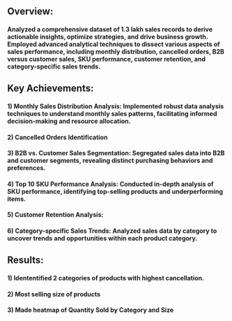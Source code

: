 ## Overview:
#### Analyzed a comprehensive dataset of 1.3 lakh sales records to derive actionable insights, optimize strategies, and drive business growth. Employed advanced analytical techniques to dissect various aspects of sales performance, including monthly distribution, cancelled orders, B2B versus customer sales, SKU performance, customer retention, and category-specific sales trends.

## Key Achievements:

#### 1) Monthly Sales Distribution Analysis: Implemented robust data analysis techniques to understand monthly sales patterns, facilitating informed decision-making and resource allocation.
#### 2) Cancelled Orders Identification
#### 3) B2B vs. Customer Sales Segmentation: Segregated sales data into B2B and customer segments, revealing distinct purchasing behaviors and preferences.
#### 4) Top 10 SKU Performance Analysis: Conducted in-depth analysis of SKU performance, identifying top-selling products and underperforming items.
#### 5) Customer Retention Analysis:
#### 6) Category-specific Sales Trends: Analyzed sales data by category to uncover trends and opportunities within each product category.

## Results:

#### 1) Idententified 2 categories of products with highest cancellation.
#### 2) Most selling size of products
#### 3) Made heatmap of Quantity Sold by Category and Size
